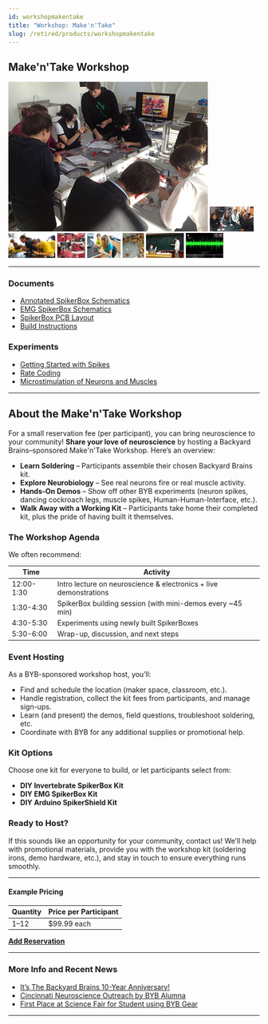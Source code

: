 ```yaml
---
id: workshopmakentake
title: "Workshop: Make'n'Take"
slug: /retired/products/workshopmakentake
---
```


## Make'n'Take Workshop

![MakeTake09 Product](./img/maketake09_product.jpg)
[![MakeTake01 small](./img/maketake01_sm.jpg)](./img/maketake01.jpg)
[![MakeTake02 small](./img/maketake02_sm.jpg)](./img/maketake02.jpg)
[![MakeTake03 small](./img/maketake03_sm.jpg)](./img/maketake03.jpg)
[![MakeTake04 small](./img/maketake04_sm.jpg)](./img/maketake04.jpg)
[![MakeTake05 small](./img/maketake05_sm.jpg)](./img/maketake05.jpg)
[![MakeTake06 small](./img/maketake06_sm.jpg)](./img/maketake06.jpg)
[![MakeTake08 small](./img/maketake08_sm.jpg)](./img/maketake08.jpg)

---

### Documents

  - [Annotated SpikerBox Schematics](./files/SpikerBox.v.1.3c.Annotated.Schematics.pdf)
  - [EMG SpikerBox Schematics](./files/EMGSpikerBox.v.1.0.pdf)
  - [SpikerBox PCB Layout](./files/SpikerBox.v.1.3c.layout.pdf)
  - [Build Instructions](/diy/spikerbox)

### Experiments

  - [Getting Started with Spikes](../Experiments/spikerbox)
  - [Rate Coding](../Experiments/ratecoding)
  - [Microstimulation of Neurons and Muscles](../Experiments/microstimulation)

---

## About the Make'n'Take Workshop

For a small reservation fee (per participant), you can bring neuroscience
to your community! **Share your love of neuroscience** by hosting a
Backyard Brains–sponsored Make'n'Take Workshop. Here’s an overview:

- **Learn Soldering** – Participants assemble their chosen Backyard Brains kit.
- **Explore Neurobiology** – See real neurons fire or real muscle activity.
- **Hands-On Demos** – Show off other BYB experiments (neuron spikes, dancing cockroach legs, muscle spikes, Human-Human-Interface, etc.).
- **Walk Away with a Working Kit** – Participants take home their completed kit, plus the pride of having built it themselves.

### The Workshop Agenda

We often recommend:

| Time        | Activity                                                       |
|-------------|---------------------------------------------------------------|
| 12:00-1:30  | Intro lecture on neuroscience & electronics + live demonstrations |
| 1:30-4:30   | SpikerBox building session (with mini-demos every ~45 min)    |
| 4:30-5:30   | Experiments using newly built SpikerBoxes                     |
| 5:30-6:00   | Wrap-up, discussion, and next steps                           |

### Event Hosting

As a BYB-sponsored workshop host, you’ll:
- Find and schedule the location (maker space, classroom, etc.).
- Handle registration, collect the kit fees from participants, and manage sign-ups.
- Learn (and present) the demos, field questions, troubleshoot soldering, etc.
- Coordinate with BYB for any additional supplies or promotional help.

### Kit Options

Choose one kit for everyone to build, or let participants select from:
- **DIY Invertebrate SpikerBox Kit**
- **DIY EMG SpikerBox Kit**
- **DIY Arduino SpikerShield Kit**

### Ready to Host?

If this sounds like an opportunity for your community, contact us! We’ll help
with promotional materials, provide you with the workshop kit (soldering irons,
demo hardware, etc.), and stay in touch to ensure everything runs smoothly.

---

#### Example Pricing

Quantity | Price per Participant 
---------|-----------------------
1–12     | \$99.99 each  

[**Add Reservation**](/cart)

---

### More Info and Recent News

- [It’s The Backyard Brains 10-Year Anniversary!](http://blog.backyardbrains.com/?p=4906)
- [Cincinnati Neuroscience Outreach by BYB Alumna](http://blog.backyardbrains.com/?p=4870)
- [First Place at Science Fair for Student using BYB Gear](http://blog.backyardbrains.com/?p=4861)

---